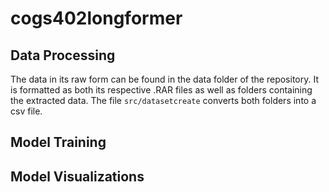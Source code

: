 # cogs402longformer





## Data Processing

The data in its raw form can be found in the data folder of the repository. It is formatted as both its respective .RAR files as well as folders containing the extracted data. The file `src/datasetcreate` converts both folders into a csv file. 

## Model Training

## Model Visualizations
